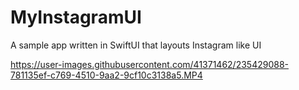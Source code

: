 # MyInstagramUI
A sample app written in SwiftUI that layouts Instagram like UI




https://user-images.githubusercontent.com/41371462/235429088-781135ef-c769-4510-9aa2-9cf10c3138a5.MP4

